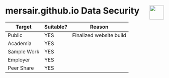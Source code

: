 # mersair.github.io Data Security <img src="https://i.imgur.com/QiJDDpZ.png" width="45" height="45" align="right" />

Target | Suitable? | Reason
------- | --- | -------------------
Public      | YES | Finalized website build
Academia    | YES |
Sample Work | YES |
Employer    | YES |
Peer Share  | YES |
